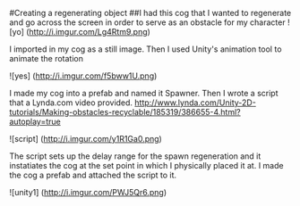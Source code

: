 #Creating a regenerating object
##I had this cog that I wanted to regenerate and go across the screen in order to serve as an obstacle for my character
![yo]
(http://i.imgur.com/Lg4Rtm9.png)

I imported in my cog as a still image. Then I used Unity's animation tool to animate the rotation

![yes]
(http://i.imgur.com/f5bww1U.png)

I made my cog into a prefab and named it Spawner. Then I wrote a script that a Lynda.com video provided.
http://www.lynda.com/Unity-2D-tutorials/Making-obstacles-recyclable/185319/386655-4.html?autoplay=true

![script]
(http://i.imgur.com/y1R1Ga0.png)

The script sets up the delay range for the spawn regeneration and it instatiates the cog at the set point in which I physically placed it at. I made the cog a prefab and attached the script to it.

![unity1]
(http://i.imgur.com/PWJ5Qr6.png)
